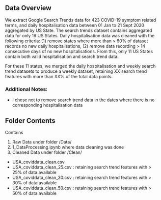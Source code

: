 ## Data Overview
We extract Google Search Trends data for 423 COVID-19 symptom related terms, and daily hospitalisation data between 01 Jan to 21 Sept 2020 aggregated by US State. The search trends dataset contains aggregated data for only 16 US States. Daily hospitalisation data was cleaned with the following criteria: (1) remove states where more than > 80% of dataset records no new daily hospitalisations, (2) remove data recording > 14 consecutive days of no new hospitalisations. From this, only 11 US States contain both valid hospitalisation and search trend data.

For these 11 states, we merged the daily hospitalisation and weekly search trend datasets to produce a weekly dataset, retaining XX search trend features with more than XX% of the total data points.

### Additional Notes:
- I chose not to remove search trend data in the dates where there is no corresponding hospitalisation data

## Folder Contents
Contains
1. Raw Data under folder /Data/
2. 1_DataProcessing.ipynb where data cleaning was done    
3. Cleaned Data under folder /Clean/
  - USA_coviddata_clean.csv
  - USA_coviddata_clean_25.csv : retaining search trend features with > 25% of data available
  - USA_coviddata_clean_30.csv : retaining search trend features with > 30% of data available
  - USA_coviddata_clean_50.csv : retaining search trend features with > 50% of data available
